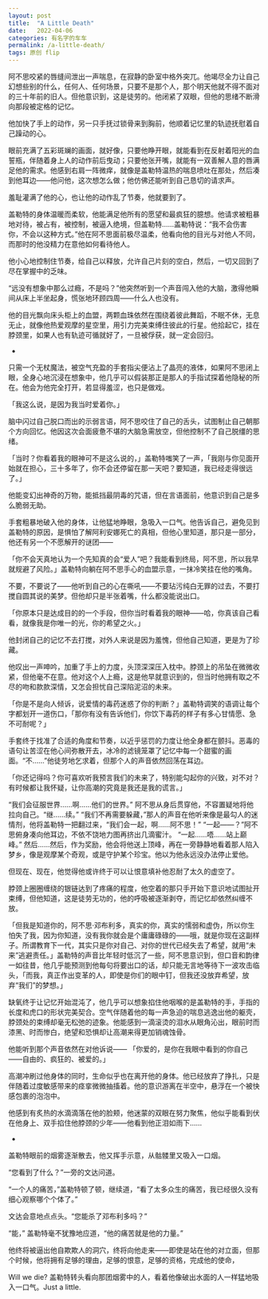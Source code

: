 ```yaml
---
layout: post
title:  "A Little Death"
date:   2022-04-06
categories: 有名字的车车
permalink: /a-little-death/
tags: 原创 flip
---
```



阿不思咬紧的唇缝间泄出一声喘息，在寂静的卧室中格外突兀。他竭尽全力让自己幻想些别的什么，任何人、任何场景，只要不是那个人，那个明天他就不得不面对的三十年前的旧人。但他意识到，这是徒劳的。他闭紧了双眼，但他的思绪不断滑向那段被定格的记忆。

他加快了手上的动作，另一只手抚过锁骨来到胸前，他顺着记忆里的轨迹抚慰着自己躁动的心。

眼前充满了五彩斑斓的画面，就好像，只要他睁开眼，就能看到在反射着阳光的血誓瓶，伴随着身上人的动作前后曳动；只要他张开嘴，就能有一双善解人意的唇满足他的需求。他感到右肩一阵微痒，就像是盖勒特温热的喘息喷吐在那处，然后凑到他耳边——他问他，这次想怎么做；他仿佛还能听到自己恳切的请求声。

羞耻灌满了他的心，也让他的动作乱了节奏，他就要到了。

盖勒特的身体温暖而柔软，他能满足他所有的愿望和最疯狂的臆想。他请求被粗暴地对待，被占有，被控制，被逼入绝境，但盖勒特……盖勒特说：“我不会伤害你，不会以这种方式。”他在阿不思面前极尽温柔，他看向他的目光与对他人不同，而那时的他没精力在意他如何看待他人。

他小心地控制住节奏，给自己以释放，允许自己片刻的空白，然后，一切又回到了尽在掌握中的乏味。

“远没有想象中那么过瘾，不是吗？”他突然听到一个声音闯入他的大脑，激得他瞬间从床上半坐起身，慌张地环顾四周——什么人也没有。

他的目光飘向床头柜上的血盟，两颗血珠依然在围绕着彼此舞蹈，不眠不休，无息无止，就像他热爱观摩的星空里，用引力完美束缚住彼此的行星。他拾起它，挂在脖颈里，如果人也有轨迹可循就好了，一旦被俘获，就一定会回归。

*

只需一个无杖魔法，被空气充盈的手套指尖便沾上了晶亮的液体，如果阿不思闭上眼，全身心地沉浸在想象中，他几乎可以假装那正是那人的手指试探着他隐秘的所在。他会为他完全打开，若显得羞涩，也只是做戏。

「我这么说，是因为我当时爱着你。」

脑中闪过自己脱口而出的示弱言语，阿不思咬住了自己的舌头，试图制止自己朝那个方向回忆。他因这次会面疲惫不堪的大脑急需放空，但他控制不了自己脱缰的思绪。

「当时？你看着我的眼神可不是这么说的，」盖勒特嗤笑了一声，「我刚与你见面开始就在担心，三十多年了，你不会还停留在那一天吧？要知道，我已经走得很远了。」

他能变幻出神奇的万物，能抵挡最阴毒的咒语，但在言语面前，他意识到自己是多么脆弱无助。

手套粗暴地破入他的身体，让他猛地睁眼，急吸入一口气。他告诉自己，避免见到盖勒特的原因，是惧怕了解阿利安娜死亡的真相，但他心里知道，那只是一部分，他还有另一个不愿解开的谜团——

「你不会天真地认为一个先知真的会“爱人”吧？我能看到终局，阿不思，所以我早就规避了风险。」盖勒特向躺在阿不思手心的血盟示意，一抹冷笑挂在他的嘴角。

不要，不要说了——他听到自己的心在嘶吼——不要玷污纯白无罪的过去，不要打搅自圆其说的美梦。但他却只是半张着嘴，什么都没能说出口。

「你原本只是达成目的的一个手段，但你当时看着我的眼神——哈，你真该自己看看，就像我是你唯一的光，你的希望之火。」

他封闭自己的记忆不去打搅，对外人来说是因为羞愧，但他自己知道，更是为了珍藏。

他叹出一声呻吟，加重了手上的力度，头顶深深压入枕中。脖颈上的吊坠在微微收紧，但他毫不在意。他对这个人上瘾，这是他早就意识到的，但当时他拥有取之不尽的吻和款款深情，又怎会担忧自己深陷泥沼的未来。

「你是不是向人倾诉，说爱情的毒药迷惑了你的判断？」盖勒特调笑的语调让每个字都划开一道伤口，「那你有没有告诉他们，你饮下毒药的样子有多心甘情愿、急不可耐呢？」

手套终于找准了合适的角度和节奏，以近乎惩罚的力度让他全身都在颤抖。恶毒的语句让苦涩在他心间弥散开去，冰冷的滤镜笼罩了记忆中每一个甜蜜的画面。“不……”他徒劳地乞求着，但那个人的声音依然回荡在耳边。

「你还记得吗？你可喜欢听我预言我们的未来了，特别能勾起你的兴致，对不对？有时候都让我怀疑，让你高潮的究竟是我还是我的谎言。」

“我们会征服世界……啊……他们的世界。”
阿不思从身后贯穿他，不容置疑地将他拉向自己。“继……续。”
“我们不再需要躲藏，”那人的声音在他听来像是最勾人的迷情剂，他将盖勒特一把翻过来，“我们会一起，啊……阿不思！”
“一起——？”阿不思俯身凑向他耳边，不依不饶地力图再挤出几滴蜜汁。
“一起……唔……站上巅峰。”
然后……然后，作为奖励，他会将他送上顶峰，再在一旁静静地看着那人陷入梦乡，像是观摩某个奇观，或是守护某个珍宝。他以为他永远没办法停止爱他。

但现在、现在，他觉得他或许终于可以让恨意填补他忍耐了太久的虚空了。

脖颈上圈圈缠绕的银链达到了疼痛的程度，他空着的那只手开始下意识地试图扯开束缚，但他知道，这是徒劳无功的，他的呼吸被逐渐剥夺，而记忆却依然纠缠不放。

「但我是知道你的，阿不思·邓布利多，真实的你，真实的懦弱和虚伪，所以你生怕失了我，因为你知道，没有我你就会是个庸庸碌碌的——哦，就是你现在这副样子。所谓教育下一代，其实只是你对自己、对你的世代已经失去了希望，就用“未来”逃避责任。」盖勒特的声音比年轻时低沉了一些，阿不思意识到，但口音和韵律一如往昔，他几乎能预测到他每句将要出口的话，却只能无言地等待下一波攻击临头，「而我，真正作出变革的人，即使是你们的眼中钉，但我还没放弃希望，放弃“我们”的梦想。」

缺氧终于让记忆开始混沌了，他几乎可以想象掐住他咽喉的是盖勒特的手，手指的长度和虎口的形状完美契合。空气伴随着他的每一声急迫的喘息逃逸出他的躯壳，脖颈处的束缚却毫无松弛的迹象。他能感到一滴滚烫的泪水从眼角沁出，眼前时而漆黑、时而惨白，绝望和恐惧却让高潮来得更加销魂蚀骨。

他能听到那个声音依然在对他诉说——
「你爱的，是你在我眼中看到的你自己——自由的、疯狂的、被爱的。」

高潮冲刷过他身体的同时，生命似乎也在离开他的身体。他已经放弃了挣扎，只是伴随着过度敏感带来的痉挛微微抽搐着。他的意识游离在半空中，悬浮在一个被快感包裹的泡泡中。

他感到有炙热的水滴滴落在他的脸颊，他迷蒙的双眼在努力聚焦，他似乎能看到伏在他身上、双手掐住他脖颈的少年——他看到他正泪如雨下……

*

盖勒特眼前的烟雾逐渐散去，他又挥手示意，从骷髅里又吸入一口烟。

“您看到了什么？”一旁的文达问道。

“一个人的痛苦，”盖勒特顿了顿，继续道，“看了太多众生的痛苦，我已经很久没有细心观察哪个个体了。”

文达会意地点点头。“您能杀了邓布利多吗？”

“能，” 盖勒特毫不犹豫地应道，“他的痛苦就是他的力量。”

他终将被逼出他自欺欺人的洞穴，终将向他走来——即使是站在他的对立面，但那个时候，他将拥有足够的理由，足够的恨意，足够的资格，完成他的使命，

Will we die? 盖勒特转头看向那团烟雾中的人，看着他像破出水面的人一样猛地吸入一口气。Just a little.
